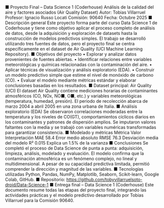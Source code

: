 ■ Proyecto Final – Data Science 1
(Coderhouse)
Análisis de la calidad del aire y factores asociados (Air Quality
Dataset)
Autor: Tobias Villarruel
Profesor: Ignacio Russo Locati
Comisión: 90640
Fecha: Octubre 2025
■ Descripción general
Este proyecto forma parte del curso Data Science 1 de Coderhouse y tiene como objetivo aplicar
el proceso completo de análisis de datos, desde la adquisición y exploración de datasets hasta la
construcción de modelos predictivos simples. El trabajo se desarrolló utilizando tres fuentes de
datos, pero el proyecto final se centra específicamente en el dataset de Air Quality (UCI Machine
Learning Repository).
■ Objetivos del proyecto
• Explorar y analizar datos provenientes de fuentes abiertas.
• Identificar relaciones entre variables meteorológicas y químicas relacionadas con la
contaminación del aire.
• Aplicar técnicas de visualización y análisis exploratorio (EDA).
• Construir un modelo predictivo simple que estime el nivel de monóxido de carbono (CO).
• Evaluar el modelo mediante métricas estándar y elaborar conclusiones basadas en los
resultados.
■ Dataset principal: Air Quality (UCI)
El dataset Air Quality contiene mediciones horarias de contaminantes atmosféricos (CO, NOx,
NO■, O■, etc.) y variables meteorológicas (temperatura, humedad, presión). El periodo de
recolección abarca de marzo 2004 a abril 2005 en una zona urbana de Italia.
■ Análisis exploratorio (EDA)
Se observaron correlaciones moderadas entre la temperatura y los niveles de CO(GT),
comportamientos cíclicos diarios en los contaminantes y patrones de dispersión amplios. Se
imputaron valores faltantes con la media y se trabajó con variables numéricas transformadas para
garantizar consistencia.
■ Modelado y métricas
Métrica Valor Interpretación
MAE 58.4 Error medio absoluto
RMSE 76.3 Desviación media del modelo
R² 0.015 Explica un 1.5% de la varianza
■ Conclusiones
Se completó el proceso de Data Science de punta a punta: adquisición, limpieza, análisis,
modelado y evaluación. El modelo confirma que la contaminación atmosférica es un fenómeno
complejo, no lineal y multidimensional. A pesar de su capacidad predictiva limitada, permitió
comprender la dirección y magnitud de las variables.
■ Tecnologías utilizadas
Python, Pandas, NumPy, Matplotlib, Seaborn, Scikit-learn, Google Colab, GitHub.
■ Repositorio: https://github.com/tobyvillarruelsoto-droid/Data-Science-1
■ Entrega final – Data Science 1 (Coderhouse)
Este documento resume todas las etapas del proyecto final, integrando las actividades prácticas y
el modelo predictivo desarrollado por Tobias Villarruel para la Comisión 90640.
